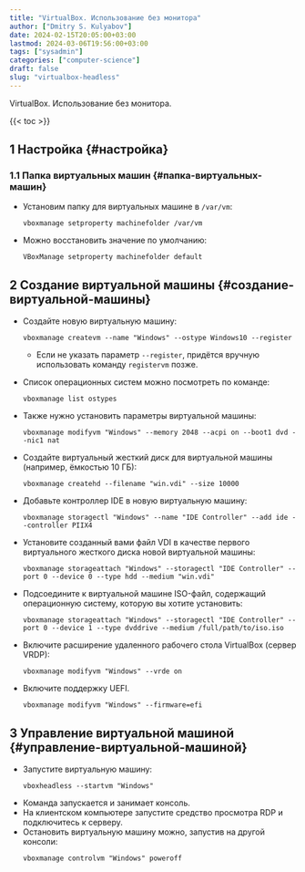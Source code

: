 ```yaml
---
title: "VirtualBox. Использование без монитора"
author: ["Dmitry S. Kulyabov"]
date: 2024-02-15T20:05:00+03:00
lastmod: 2024-03-06T19:56:00+03:00
tags: ["sysadmin"]
categories: ["computer-science"]
draft: false
slug: "virtualbox-headless"
---
```


VirtualBox. Использование без монитора.

<!--more-->

{{< toc >}}


## <span class="section-num">1</span> Настройка {#настройка}


### <span class="section-num">1.1</span> Папка виртуальных машин {#папка-виртуальных-машин}

-   Установим папку для виртуальных машине в `/var/vm`:
    ```shell
    vboxmanage setproperty machinefolder /var/vm
    ```
-   Можно восстановить значение по умолчанию:
    ```shell
    VBoxManage setproperty machinefolder default
    ```


## <span class="section-num">2</span> Создание виртуальной машины {#создание-виртуальной-машины}

-   Создайте новую виртуальную машину:
    ```shell
    vboxmanage createvm --name "Windows" --ostype Windows10 --register
    ```

    -   Если не указать параметр `--register`, придётся вручную использовать команду `registervm` позже.
-   Список операционных систем можно посмотреть по команде:
    ```shell
    vboxmanage list ostypes
    ```
-   Также нужно установить параметры виртуальной машины:
    ```shell
    vboxmanage modifyvm "Windows" --memory 2048 --acpi on --boot1 dvd --nic1 nat
    ```
-   Создайте виртуальный жесткий диск для виртуальной машины (например, ёмкостью 10 ГБ):
    ```shell
    vboxmanage createhd --filename "win.vdi" --size 10000
    ```
-   Добавьте контроллер IDE в новую виртуальную машину:
    ```shell
    vboxmanage storagectl "Windows" --name "IDE Controller" --add ide --controller PIIX4
    ```
-   Установите созданный вами файл VDI в качестве первого виртуального жесткого диска новой виртуальной машины:
    ```shell
    vboxmanage storageattach "Windows" --storagectl "IDE Controller" --port 0 --device 0 --type hdd --medium "win.vdi"
    ```
-   Подсоедините к виртуальной машине ISO-файл, содержащий операционную систему, которую вы хотите установить:
    ```shell
    vboxmanage storageattach "Windows" --storagectl "IDE Controller" --port 0 --device 1 --type dvddrive --medium /full/path/to/iso.iso
    ```
-   Включите расширение удаленного рабочего стола VirtualBox (сервер VRDP):
    ```shell
    vboxmanage modifyvm "Windows" --vrde on
    ```
-   Включите поддержку UEFI.
    ```shell
    vboxmanage modifyvm "Windows" --firmware=efi
    ```


## <span class="section-num">3</span> Управление виртуальной машиной {#управление-виртуальной-машиной}

-   Запустите виртуальную машину:
    ```shell
    vboxheadless --startvm "Windows"
    ```
-   Команда запускается и занимает консоль.
-   На клиентском компьютере запустите средство просмотра RDP и подключитесь к серверу.
-   Остановить виртуальную машину можно, запустив на другой консоли:
    ```shell
    vboxmanage controlvm "Windows" poweroff
    ```
